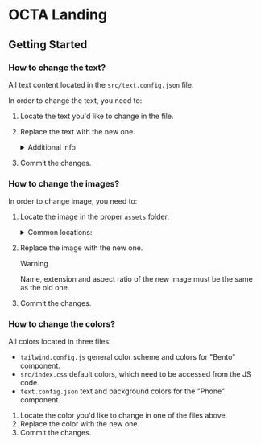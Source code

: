 # OCTA Landing

## Getting Started

### How to change the text?

All text content located in the `src/text.config.json` file.

In order to change the text, you need to:

1. Locate the text you'd like to change in the file.
2. Replace the text with the new one.

    <details>
      <summary>Additional info</summary>

      - In order to change headings of the "Bento" component, you need to change keys.

          For example, change "COD" -> "COD Example"

          **Before:**

          ```json
            {
              "bentoBox": {
                "content": {
                  "COD": "Lorem ipsum",
                }
              }
            }
          ```

          **After:**

          ```json
            {
              "bentoBox": {
                "content": {
                  "COD Example": "Lorem ipsum",
                }
              }
            }
          ```

    </details>
3. Commit the changes.

### How to change the images?

In order to change image, you need to:

1. Locate the image in the proper `assets` folder.

    <details>
      <summary>Common locations:</summary>

      - Images for the stickers on the main page are located in `src/screens/LandingView/components/LandingHero/assets/` folder.<br>

      - Images for the "Phone" component are located in `src/screens/LandingView/assets/` folder.

      - Images for the "Bento" component are located in `src/screens/LandingView/components/LandingBentoBox/assets/` folder.

      - Images for the "Mint" page are located in `src/screens/LandingView/components/LandingFeatures/assets/` folder.
    </details>

2. Replace the image with the new one.

    > [!WARNING]
    > Name, extension and aspect ratio of the new image must be the same as the old one.

3. Commit the changes.

### How to change the colors?

All colors located in three files:

- `tailwind.config.js` general color scheme and colors for "Bento" component.
- `src/index.css` default colors, which need to be accessed from the JS code.
- `text.config.json` text and background colors for the "Phone" component.

1. Locate the color you'd like to change in one of the files above.
2. Replace the color with the new one.
3. Commit the changes.
